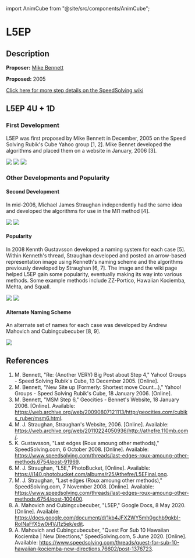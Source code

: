 import AnimCube from "@site/src/components/AnimCube";

# L5EP

<AnimCube params="buttonbar=0&position=lluuu&scale=6&hint=10&hintborder=1&borderwidth=10&facelets=wlwlwlwlwyyylyyyyyooololooorrrlrrrrrglgggggggbbblbbbbb" width="400px" height="400px" />

## Description

**Proposer:** [Mike Bennett](CubingContributors/MethodDevelopers.md#bennett-mike)

**Proposed:** 2005

[Click here for more step details on the SpeedSolving wiki](https://www.speedsolving.com/wiki/index.php/L5E#L5EP)

## L5EP 4U + 1D

### First Development

L5EP was first proposed by Mike Bennett in December, 2005 on the Speed Solving Rubik's Cube Yahoo group [1, 2]. Mike Bennet developed the algorithms and placed them on a website in January, 2006 [3].

![](img/L5EP/Bennett1.png)
![](img/L5EP/Bennett2.png)
![](img/L5EP/Bennett3.png)

### Other Developments and Popularity

#### Second Development

In mid-2006, Michael James Straughan independently had the same idea and developed the algorithms for use in the MI1 method [4].

![](img/L5EP/Straughan1.png)
![](img/L5EP/Straughan2.png)

#### Popularity

In 2008 Kennth Gustavsson developed a naming system for each case [5]. Within Kenneth's thread, Straughan developed and posted an arrow-based representation image using Kenneth's naming scheme and the algorithms previously developed by Straughan [6, 7]. The image and the wiki page helped L5EP gain some popularity, eventually making its way into various methods. Some example methods include ZZ-Portico, Hawaiian Kociemba, Mehta, and Squall.

![](img/L5EP/Kenneth.png)
![](img/L5EP/Straughan3.png)

#### Alternate Naming Scheme

An alternate set of names for each case was developed by Andrew Mahovich and Cubingcubecuber [8, 9].

![](img/L5EP/AlternateNames.png)

## References

1. M. Bennett, "Re: (Another VERY) Big Post about Step 4," Yahoo! Groups - Speed Solving Rubik's Cube, 13 December 2005. [Online]. 
2. M. Bennett, "New Site up (Formerly: Shortest move Count...)," Yahoo! Groups - Speed Solving Rubik's Cube, 18 January 2006. [Online]. 
3. M. Bennett, "MSM Step 6," Geocities - Bennet's Website, 18 January 2006. [Online]. Available: https://web.archive.org/web/20090807121113/http:/geocities.com/cubiks_ruber/msm6.html.
4. M. J. Straughan, Straughan's Website, 2006. [Online]. Available: https://web.archive.org/web/20110224050936/http://athefre.110mb.com/.
5. K. Gustavsson, "Last edges (Roux amoung other methods)," SpeedSolving.com, 6 October 2008. [Online]. Available: https://www.speedsolving.com/threads/last-edges-roux-amoung-other-methods.6754/post-91969.
6. M. J. Straughan, "L5E," PhotoBucket, [Online]. Available: https://i140.photobucket.com/albums/r25/Athefre/L5EFinal.png.
7. M. J. Straughan, "Last edges (Roux amoung other methods)," SpeedSolving.com, 7 November 2008. [Online]. Available: https://www.speedsolving.com/threads/last-edges-roux-amoung-other-methods.6754/post-100400.
8. A. Mahovich and Cubingcubecuber, "L5EP," Google Docs, 8 May 2020. [Online]. Available: https://docs.google.com/document/d/1kb4JFX2WY5mh0gchb9gkbI-RoINaFfX5w0i4VJ1z5ek/edit.
9. A. Mahovich and Cubingcubecuber, "Quest For Sub 10 Hawaiian Kociemba | New Directions," SpeedSolving.com, 5 June 2020. [Online]. Available: https://www.speedsolving.com/threads/quest-for-sub-10-hawaiian-kociemba-new-directions.76602/post-1376723.